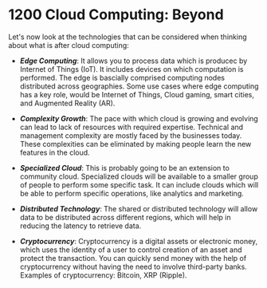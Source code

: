 # 1200 Cloud Computing: Beyond

Let's now look at the technologies that can be considered when thinking about what is after cloud computing:

- ***Edge Computing***: It allows you to process data which is producec by Internet of Things (IoT). It includes devices on which computation is performed. The edge is bascially comprised computing nodes distributed across geographies. Some use cases where edge computing has a key role, would be Internet of Things, Cloud gaming, smart cities, and Augmented Reality (AR).

- ***Complexity Growth***: The pace with which cloud is growing and evolving can lead to lack of resources with required expertise. Technical and management complexity are mostly faced by the businesses today. These complexities can be eliminated by making people learn the new features in the cloud.

- ***Specialized Cloud***: This is probably going to be an extension to community cloud. Specialized clouds will be available to a smaller group of people to perform some specific task. It can include clouds which will be able to perform specific operations, like analytics and marketing.

- ***Distributed Technology***: The shared or distributed technology will allow data to be distributed across different regions, which will help in reducing the latency to retrieve data.  

- ***Cryptocurrency***: Cryptocurrency is a digital assets or electronic money, which uses the identity of a user to control creation of an asset and protect the transaction. You can quickly send money with the help of cryptocurrency without having the need to involve third-party banks. Examples of cryptocurrency: Bitcoin, XRP (Ripple).
